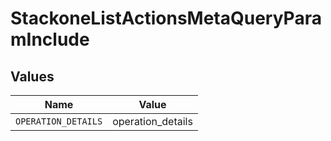 # StackoneListActionsMetaQueryParamInclude


## Values

| Name                | Value               |
| ------------------- | ------------------- |
| `OPERATION_DETAILS` | operation_details   |
